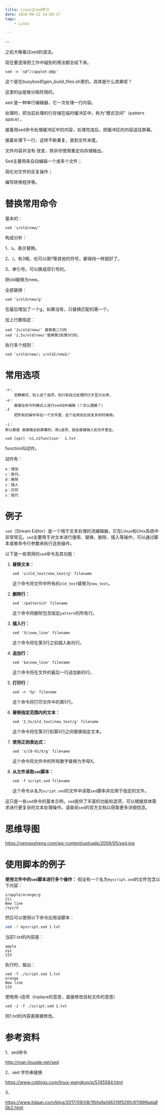 ```yaml
---
title: Linux之sed学习
date: 2018-09-22 14:58:17
tags:
	- Linux

---
```


--

之前大略看过sed的语法。

现在要逐渐把工作中碰到的用法都总结下来。

```
sed -n 's@^//applet:@@p'
```

这个是在busybox的gen_build_files.sh里的。具体是什么效果呢？

这里的@是做分隔符用的。



sed 是一种单行编辑器，它一次处理一行内容。

处理时，把当前处理的行存储在临时缓冲区中，称为“模式空间”（pattern space），

接着用sed命令处理缓冲区中的内容，处理完成后，把缓冲区的内容送往屏幕。

接着处理下一行，这样不断重复，直到文件末尾。



文件内容并没有 改变，除非你使用重定向存储输出。



Sed主要用来自动编辑一个或多个文件；

简化对文件的反复操作；

编写转换程序等。



# 替换常用命令

基本的：

```
sed 's/old/new/'
```

构成分析：

1、s。表示替换。

2、/。有3根。也可以用?等其他的符号，都保持一样就好了。

3、单引号。可以换成双引号的。

把old替换为new。

全部替换：

```
sed 's/old/new/g'
```

在最后增加了一个g，如果没有，只替换匹配的第一个。

加上行数指定：

```
sed '2s/old/new/' 替换第二行的
sed '2,5s/old/new/'替换第2到第5行的。
```

执行多个规则：

```
sed 's/old/new/; s/old2/new2/'
```



# 常用选项

```
-n：
	安静模式，加上这个选项，则只有经过处理的行才显示出来。
-e：
	直接在命令列模式上进行sed动作编辑（？怎么理解？）
-f
	把所有的操作写在一个文件里，这个在规则比较复杂的时候用。
	
-i：
默认都是 直接输出到屏幕的，用i选项，就会直接插入到文件里去。
```

```
sed [opt] 'n1,n2function'  1.txt
```

function叫动作。

动作有：

```
a：增加
c：取代。
d：删除
i：插入
p：打印
s：取代
```



# 例子

`sed`（Stream Editor）是一个用于文本处理的流编辑器，它在Linux和Unix系统中非常常见。`sed`主要用于对文本进行搜索、替换、删除、插入等操作，可以通过脚本或者命令行参数来执行这些操作。

以下是一些常用的`sed`命令及其功能：

1. **替换文本：**
   ```
   sed 's/old_text/new_text/g' filename
   ```
   这个命令将文件中所有的`old_text`替换为`new_text`。

2. **删除行：**
   ```
   sed '/pattern/d' filename
   ```
   这个命令将删除包含指定`pattern`的所有行。

3. **插入行：**
   ```
   sed '3i\new_line' filename
   ```
   这个命令将在第3行之前插入新的行。

4. **追加行：**
   ```
   sed '$a\new_line' filename
   ```
   这个命令将在文件的最后一行追加新的行。

5. **打印行：**
   ```
   sed -n '5p' filename
   ```
   这个命令将打印文件中的第5行。

6. **替换指定范围内的文本：**
   ```
   sed '2,5s/old_text/new_text/g' filename
   ```
   这个命令将在第2行到第5行之间替换指定文本。

7. **使用正则表达式：**
   ```
   sed 's/[0-9]/X/g' filename
   ```
   这个命令将文件中的所有数字替换为字母X。

8. **从文件读取`sed`脚本：**
   
   ```
   sed -f script.sed filename
   ```
   这个命令从名为`script.sed`的文件中读取`sed`脚本并应用于指定的文件。

这只是一些`sed`命令的基本示例，`sed`提供了丰富的功能和选项，可以根据具体需求进行更复杂的文本处理操作。请查阅`sed`的官方文档以获取更多详细信息。

# 思维导图

https://yemaosheng.com/wp-content/uploads/2009/05/sed.jpg

# 使用脚本的例子

**使用文件中的`sed`脚本进行多个操作：**
假设有一个名为`myscript.sed`的文件包含以下内容：

```
s/apple/orange/g
2i\
New line
/xyz/d
```

然后可以使用以下命令应用该脚本：
```bash
sed -f myscript.sed 1.txt
```

当前1.txt的内容是：

```
apple
xyz
123
```

执行时，输出：

```
sed -f ./script.sed 1.txt
orange
New line
123
```

使用用-i选项（inplace的意思，直接修改目标文件的意思）

```
sed -i -f ./script.sed 1.txt
```

则1.txt的内容直接被修改。





# 参考资料

1、sed命令

http://man.linuxde.net/sed

2、sed 字符串替换

https://www.cnblogs.com/linux-wangkun/p/5745584.html

3、

https://www.itdaan.com/blog/2017/09/08/1fbfa9a146319f526fc611999ada80b2.html
